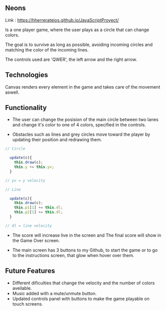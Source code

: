 ## Neons

Link : https://hherreratejos.github.io/JavaScriptProyect/

Is a one player game, where the user plays as a circle that can change colors.

The goal is to survive as long as possible, avoiding incoming circles and matching the color of the incoming lines.

The controls used are 'QWER', the left arrow and the right arrow.

## Technologies

Canvas renders every element in the game and takes care of the movement aswell.

## Functionality

- The user can change the posision of the main circle between two lanes and change it's color to one of 4 colors, specified in the controls.

- Obstacles such as lines and grey circles move toward the player by updating their position and redrawing them.

``` javascript
// Circle

  update(c){
    this.draw(c);
    this.y += this.yv;
  }

// yv = y velocity
```

``` javascript
// Line

  update(c){
    this.draw(c);
    this.p1[1] += this.dl;
    this.p2[1] += this.dl;
  }

// dl = line velocity
```
    
  - The score will increase live in the screen and The final score will show in the Game Over screen.
  
  - The main screen has 3 buttons to my Github, to start the game or to go to the instructions screen, that glow when hover over them.

## Future Features

* Different dificulties that change the velocity and the number of colors aveilable.
* Music added with a mute/unmute button.
* Updated controls panel with buttons to make the game playable on touch screens.
